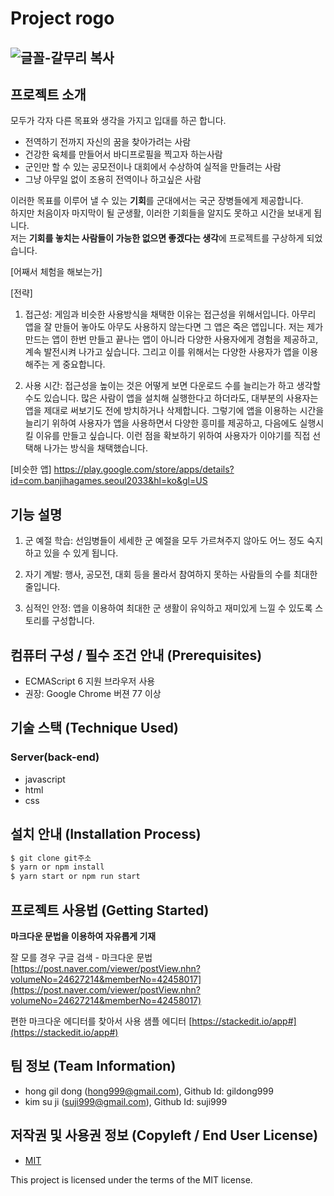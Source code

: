 # Project rogo

![글꼴-갈무리 복사](https://user-images.githubusercontent.com/111365147/196962885-aacd2857-ee99-4a96-8773-5555f75358d7.png)
---


## 프로젝트 소개
모두가 각자 다른 목표와 생각을 가지고 입대를 하곤 합니다.
- 전역하기 전까지 자신의 꿈을 찾아가려는 사람
- 건강한 육체를 만들어서 바디프로필을 찍고자 하는사람
- 군인만 할 수 있는 공모전이나 대회에서 수상하여 실적을 만들려는 사람
- 그냥 아무일 없이 조용히 전역이나 하고싶은 사람

이러한 목표를 이루어 낼 수 있는 **기회**를 군대에서는 국군 장병들에게 제공합니다.<br>
하지만 처음이자 마지막이 될 군생활, 이러한 기회들을 알지도 못하고 시간을 보내게 됩니다.<br>
저는 **기회를 놓치는 사람들이 가능한 없으면 좋겠다는 생각**에 프로젝트를 구상하게 되었습니다.<br>

[어째서 체험을 해보는가]


[전략]
1. 접근성: 게임과 비슷한 사용방식을 채택한 이유는 접근성을 위해서입니다.
아무리 앱을 잘 만들어 놓아도 아무도 사용하지 않는다면 그 앱은 죽은 앱입니다.
저는 제가 만드는 앱이 한번 만들고 끝나는 앱이 아니라 다양한 사용자에게 경험을 제공하고, 계속 발전시켜 나가고 싶습니다.
그리고 이를 위해서는 다양한 사용자가 앱을 이용해주는 게 중요합니다.

2. 사용 시간: 접근성을 높이는 것은 어떻게 보면 다운로드 수를 늘리는가 하고 생각할 수도 있습니다. 많은 사람이 앱을 설치해 실행한다고 하더라도, 대부분의 사용자는 앱을 제대로 써보기도 전에 방치하거나 삭제합니다.
그렇기에 앱을 이용하는 시간을 늘리기 위하여 사용자가 앱을 사용하면서 다양한 흥미를 제공하고, 다음에도 실행시킬 이유를 만들고 싶습니다.
이런 점을 확보하기 위하여 사용자가 이야기를 직접 선택해 나가는 방식을 채택했습니다.

[비슷한 앱]
https://play.google.com/store/apps/details?id=com.banjihagames.seoul2033&hl=ko&gl=US


## 기능 설명
1) 군 예절 학습: 선임병들이 세세한 군 예절을 모두 가르쳐주지 않아도 어느 정도 숙지하고 있을 수 있게 됩니다.

2) 자기 계발: 행사, 공모전, 대회 등을 몰라서 참여하지 못하는 사람들의 수를 최대한 줄입니다.

3) 심적인 안정: 앱을 이용하여 최대한 군 생활이 유익하고 재미있게 느낄 수 있도록 스토리를 구성합니다.

## 컴퓨터 구성 / 필수 조건 안내 (Prerequisites)
* ECMAScript 6 지원 브라우저 사용
* 권장: Google Chrome 버젼 77 이상

## 기술 스택 (Technique Used) 
### Server(back-end)
 - javascript
 - html 
 - css 

## 설치 안내 (Installation Process)
```bash
$ git clone git주소
$ yarn or npm install
$ yarn start or npm run start
```

## 프로젝트 사용법 (Getting Started)
**마크다운 문법을 이용하여 자유롭게 기재**

잘 모를 경우
구글 검색 - 마크다운 문법
[https://post.naver.com/viewer/postView.nhn?volumeNo=24627214&memberNo=42458017](https://post.naver.com/viewer/postView.nhn?volumeNo=24627214&memberNo=42458017)

 편한 마크다운 에디터를 찾아서 사용
 샘플 에디터 [https://stackedit.io/app#](https://stackedit.io/app#)
 
## 팀 정보 (Team Information)
- hong gil dong (hong999@gmail.com), Github Id: gildong999
- kim su ji (suji999@gmail.com), Github Id: suji999

## 저작권 및 사용권 정보 (Copyleft / End User License)
 * [MIT](https://github.com/osam2020-WEB/Sample-ProjectName-TeamName/blob/master/license.md)

This project is licensed under the terms of the MIT license.
